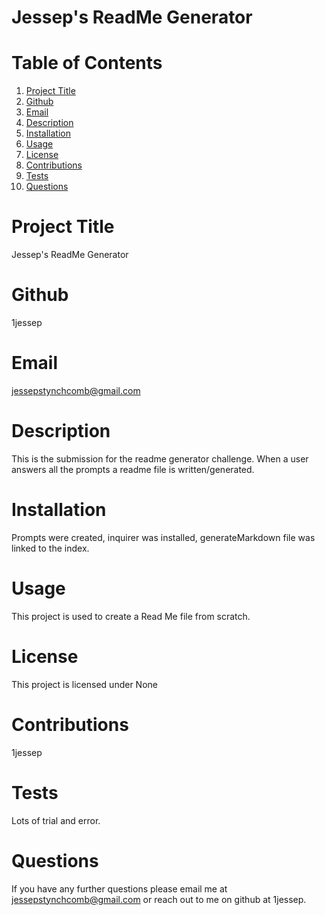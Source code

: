  # Jessep's ReadMe Generator

  # Table of Contents
  1. [Project Title](#Title)
  2. [Github](#Github)
  3. [Email](#Email)
  4. [Description](#Description)
  5. [Installation](#Installation)
  6. [Usage](#Usage)
  7. [License](#License)
  8. [Contributions](#Contributions)
  9. [Tests](#Tests)
  10. [Questions](#Questions)
  
  
  # Project Title
  Jessep's ReadMe Generator
  # Github
  1jessep
  # Email
  jessepstynchcomb@gmail.com
  # Description
  This is the submission for the readme generator challenge. When a user answers all the prompts a readme file is written/generated.
  # Installation
  Prompts were created, inquirer was installed, generateMarkdown file was linked to the index.
  # Usage
  This project is used to create a Read Me file from scratch.
  # License
  This project is licensed under None
  # Contributions
  1jessep
  # Tests
  Lots of trial and error.
  # Questions
  If you have any further questions please email me at jessepstynchcomb@gmail.com or reach out to me on github at 1jessep.
  
